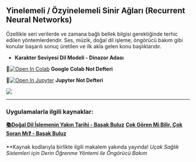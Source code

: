 ## Yinelemeli / Özyinelemeli Sinir Ağları (Recurrent Neural Networks)

Özellikle seri verilerde ve zamana bağlı bellek bilgisi gerektiğinde terhic edilen yöntemlerdendir. Ses, müzik, doğal dil işleme, öngörücü bakım gibi konular başarılı sonuç üretilen ve ilk akla gelen konu başlıklarıdır.

- **Karakter Seviyesi Dil Modeli - Dinazor Adası** 

📌[![Open In Colab](https://colab.research.google.com/assets/colab-badge.svg)](https://colab.research.google.com/github/ayyucekizrak/Udemy_DerinOgrenmeyeGiris/blob/master/Ozyinelemeli_Sinir_Aglar/Karakter_Seviyesi_Dil_Modeli_Dinazor_Adası.ipynb) **Google Colab Not Defteri**


📌[![Open In Jupyter](https://github.com/jupyter/notebook/blob/master/docs/resources/icon_32x32.svg)](https://nbviewer.jupyter.org/github/ayyucekizrak/Udemy_DerinOgrenmeyeGiris/blob/master/Ozyinelemeli_Sinir_Aglar/Karakter_Seviyesi_Dil_Modeli_Dinazor_Adası.ipynb) **Jupyter Not Defteri**

![](https://github.com/ayyucekizrak/Udemy_DerinOgrenmeyeGiris/blob/master/Ozyinelemeli_Sinir_Aglar/dinazor.gif)
 

---

### Uygulamalarla ilgili kaynaklar: 

**[📚Doğal Dil İşlemenin Yakın Tarihi -  Başak Buluz](https://medium.com/@basakbuluz/do%C4%9Fal-dil-i%CC%87%C5%9Flemenin-yak%C4%B1n-tarihi-6f8f62f6fbea)**
**[Çok Gören Mi Bilir, Çok Soran Mı❓ -  Başak Buluz](https://medium.com/deep-learning-turkiye/%C3%A7ok-g%C3%B6ren-mi-bilir-%C3%A7ok-soran-m%C4%B1-4bed5efdba41)**

**Kaynak kodlarıyla birlikte ilgili makalem yakında yayında! _Uçak Sağlık Sistemleri için Derin Öğrenme Yöntemi ile Öngörücü Bakım_ 


